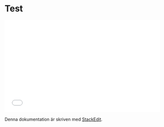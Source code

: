 # Test

<iframe width="100%" height="300" src="//jsfiddle.net/medicor/y40pxfxt/embedded/result/" frameborder="0"></iframe>

Denna dokumentation är skriven med [<i class="icon-provider-stackedit"></i> StackEdit](https://stackedit.io/).
